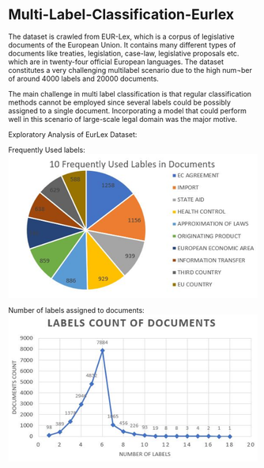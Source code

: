 # Multi-Label-Classification-Eurlex
The dataset is crawled from EUR-Lex, which is a corpus of legislative documents of the European Union. It contains many different types of documents like treaties, legislation, case-law, legislative proposals etc. which are in twenty-four official European languages. The dataset constitutes a very challenging multilabel scenario due to the high num¬ber of around 4000 labels and 20000 documents.

The main challenge in multi label classification is that regular classification methods cannot be employed since several labels could be possibly assigned to a single document. Incorporating a model that could perform well in this scenario of large-scale legal domain was the major motive.

Exploratory Analysis of EurLex Dataset:

Frequently Used labels:
![image](https://github.com/arthii17/Multi-Label-Classification-Eurlex/blob/main/Charts/Frequent_Labels.JPG)

Number of labels assigned to documents: 
![image](https://github.com/arthii17/Multi-Label-Classification-Eurlex/blob/main/Charts/Labels.JPG)
